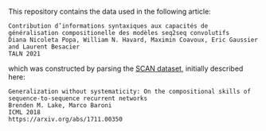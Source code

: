 
This repository contains the data used in the following article:

    Contribution d’informations syntaxiques aux capacités de généralisation compositionelle des modèles seq2seq convolutifs
    Diana Nicoleta Popa, William N. Havard, Maximin Coavoux, Eric Gaussier and Laurent Besacier
    TALN 2021

which was constructed by parsing the [SCAN dataset](https://github.com/brendenlake/SCAN), initially
described here:

    Generalization without systematicity: On the compositional skills of sequence-to-sequence recurrent networks
    Brenden M. Lake, Marco Baroni
    ICML 2018
    https://arxiv.org/abs/1711.00350

